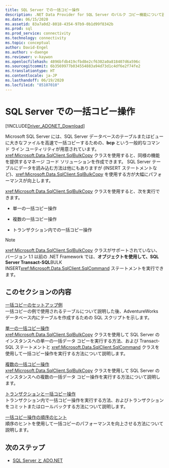 ```yaml
---
title: SQL Server での一括コピー操作
description: .NET Data Provider for SQL Server のバルク コピー機能について説明します。
ms.date: 06/15/2020
ms.assetid: 83a7a0d2-8018-4354-97b9-0b1d99f8342b
ms.prod: sql
ms.prod_service: connectivity
ms.technology: connectivity
ms.topic: conceptual
author: David-Engel
ms.author: v-daenge
ms.reviewer: v-kaywon
ms.openlocfilehash: 4896bfdb419cfbd8e2cf6302a0a818407d6a596c
ms.sourcegitcommit: 6b3569977b034554883a94d73d1c4df6e2f74fe2
ms.translationtype: HT
ms.contentlocale: ja-JP
ms.lasthandoff: 06/19/2020
ms.locfileid: "85107010"
---
```

# <a name="bulk-copy-operations-in-sql-server"></a>SQL Server での一括コピー操作

[!INCLUDE[Driver_ADONET_Download](../../../includes/driver_adonet_download.md)]

Microsoft SQL Server には、SQL Server データベースのテーブルまたはビューに大きなファイルを高速で一括コピーするための、**bcp** という一般的なコマンド ライン ユーティリティが用意されています。 <xref:Microsoft.Data.SqlClient.SqlBulkCopy> クラスを使用すると、同様の機能を提供するマネージ コード ソリューションを作成できます。 SQL Server テーブルにデータを読み込む方法は他にもありますが (INSERT ステートメントなど)、<xref:Microsoft.Data.SqlClient.SqlBulkCopy> を使用する方が大幅にパフォーマンスが向上します。  
  
<xref:Microsoft.Data.SqlClient.SqlBulkCopy> クラスを使用すると、次を実行できます。  
  
- 単一の一括コピー操作  
  
- 複数の一括コピー操作  
  
- トランザクション内での一括コピー操作  
  
> [!NOTE]
>  <xref:Microsoft.Data.SqlClient.SqlBulkCopy> クラスがサポートされていない、バージョン 1.1 以前の .NET Framework では、**オブジェクトを使用して、SQL Server Transact-SQL**BULK INSERT<xref:Microsoft.Data.SqlClient.SqlCommand> ステートメントを実行できます。  
  
## <a name="in-this-section"></a>このセクションの内容  
[一括コピーのセットアップ例](bulk-copy-example-setup.md)  
一括コピーの例で使用されるテーブルについて説明した後、AdventureWorks データベース内にテーブルを作成するための SQL スクリプトを示します。  
  
[単一の一括コピー操作](single-bulk-copy-operations.md)  
<xref:Microsoft.Data.SqlClient.SqlBulkCopy> クラスを使用して SQL Server のインスタンスへの単一の一括データ コピーを実行する方法、および Transact-SQL ステートメントと <xref:Microsoft.Data.SqlClient.SqlCommand> クラスを使用して一括コピー操作を実行する方法について説明します。  
  
[複数の一括コピー操作](multiple-bulk-copy-operations.md)  
<xref:Microsoft.Data.SqlClient.SqlBulkCopy> クラスを使用して SQL Server のインスタンスへの複数の一括データ コピー操作を実行する方法について説明します。  
  
[トランザクションと一括コピー操作](transaction-bulk-copy-operations.md)  
トランザクション内で一括コピー操作を実行する方法、およびトランザクションをコミットまたはロールバックする方法について説明します。  

[一括コピー操作の順序のヒント](bulk-copy-order-hints.md)  
順序のヒントを使用して一括コピーのパフォーマンスを向上させる方法について説明します。
  
## <a name="next-steps"></a>次のステップ
- [SQL Server と ADO.NET](index.md)
